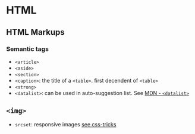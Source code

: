# HTML

## HTML Markups

### Semantic tags

- `<article>`
- `<aside>`
- `<section>`
- `<caption>`: the title of a `<table>`. first decendent of `<table>`
- `<strong>`
- `<datalist>`: can be used in auto-suggestion list. See [MDN - `<datalist>`](https://developer.mozilla.org/en-US/docs/Web/HTML/Element/datalist)

## `<img>`
- `srcset`: responsive images [see css-tricks](https://css-tricks.com/responsive-images-youre-just-changing-resolutions-use-srcset/)
